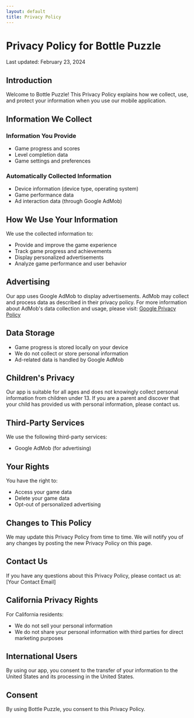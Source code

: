```yaml
---
layout: default
title: Privacy Policy
---
```


# Privacy Policy for Bottle Puzzle

Last updated: February 23, 2024

## Introduction

Welcome to Bottle Puzzle! This Privacy Policy explains how we collect, use, and protect your information when you use our mobile application.

## Information We Collect

### Information You Provide
- Game progress and scores
- Level completion data
- Game settings and preferences

### Automatically Collected Information
- Device information (device type, operating system)
- Game performance data
- Ad interaction data (through Google AdMob)

## How We Use Your Information

We use the collected information to:
- Provide and improve the game experience
- Track game progress and achievements
- Display personalized advertisements
- Analyze game performance and user behavior

## Advertising

Our app uses Google AdMob to display advertisements. AdMob may collect and process data as described in their privacy policy. For more information about AdMob's data collection and usage, please visit: [Google Privacy Policy](https://policies.google.com/privacy)

## Data Storage

- Game progress is stored locally on your device
- We do not collect or store personal information
- Ad-related data is handled by Google AdMob

## Children's Privacy

Our app is suitable for all ages and does not knowingly collect personal information from children under 13. If you are a parent and discover that your child has provided us with personal information, please contact us.

## Third-Party Services

We use the following third-party services:
- Google AdMob (for advertising)

## Your Rights

You have the right to:
- Access your game data
- Delete your game data
- Opt-out of personalized advertising

## Changes to This Policy

We may update this Privacy Policy from time to time. We will notify you of any changes by posting the new Privacy Policy on this page.

## Contact Us

If you have any questions about this Privacy Policy, please contact us at:
[Your Contact Email]

## California Privacy Rights

For California residents:
- We do not sell your personal information
- We do not share your personal information with third parties for direct marketing purposes

## International Users

By using our app, you consent to the transfer of your information to the United States and its processing in the United States.

## Consent

By using Bottle Puzzle, you consent to this Privacy Policy. 